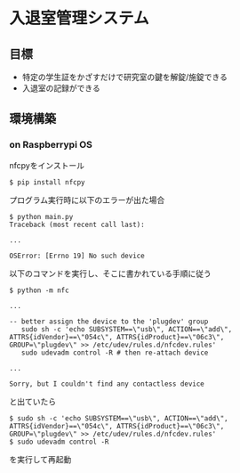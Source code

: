 # 入退室管理システム

## 目標
- 特定の学生証をかざすだけで研究室の鍵を解錠/施錠できる
- 入退室の記録ができる

## 環境構築
### on Raspberrypi OS
nfcpyをインストール

```shell
$ pip install nfcpy
```

プログラム実行時に以下のエラーが出た場合

```shell
$ python main.py
Traceback (most recent call last):

...

OSError: [Errno 19] No such device
```

以下のコマンドを実行し、そこに書かれている手順に従う

```shell
$ python -m nfc

...

-- better assign the device to the 'plugdev' group
   sudo sh -c 'echo SUBSYSTEM==\"usb\", ACTION==\"add\", ATTRS{idVendor}==\"054c\", ATTRS{idProduct}==\"06c3\", GROUP=\"plugdev\" >> /etc/udev/rules.d/nfcdev.rules'
   sudo udevadm control -R # then re-attach device

...

Sorry, but I couldn't find any contactless device
```

と出ていたら

```shell
$ sudo sh -c 'echo SUBSYSTEM==\"usb\", ACTION==\"add\", ATTRS{idVendor}==\"054c\", ATTRS{idProduct}==\"06c3\", GROUP=\"plugdev\" >> /etc/udev/rules.d/nfcdev.rules'
$ sudo udevadm control -R
```

を実行して再起動

